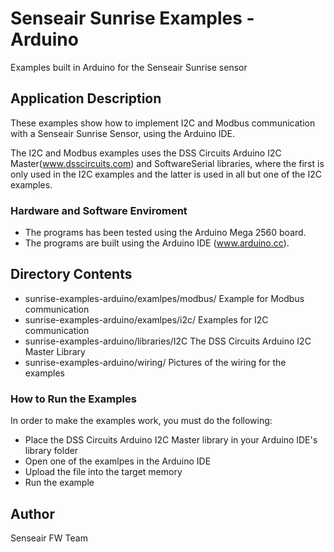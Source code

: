 # Senseair Sunrise Examples - Arduino

Examples built in Arduino for the Senseair Sunrise sensor

## Application Description

These examples show how to implement I2C and Modbus communication with a Senseair Sunrise Sensor, using the Arduino IDE.

The I2C and Modbus examples uses the DSS Circuits Arduino I2C Master(www.dsscircuits.com) and SoftwareSerial libraries, 
where the first is only used in the I2C examples and the latter is used in all but one of the I2C examples.

### Hardware and Software Enviroment
- The programs has been tested using the Arduino Mega 2560 board.
- The programs are built using the Arduino IDE (www.arduino.cc).

## Directory Contents

 - sunrise-examples-arduino/examlpes/modbus/		Example for Modbus communication
 - sunrise-examples-arduino/examlpes/i2c/			Examples for I2C communication
 - sunrise-examples-arduino/libraries/I2C			The DSS Circuits Arduino I2C Master Library
 - sunrise-examples-arduino/wiring/                 Pictures of the wiring for the examples

### How to Run the Examples

In order to make the examples work, you must do the following:
 - Place the DSS Circuits Arduino I2C Master library in your Arduino IDE's library folder
 - Open one of the examlpes in the Arduino IDE
 - Upload the file into the target memory
 - Run the example

## Author

Senseair FW Team